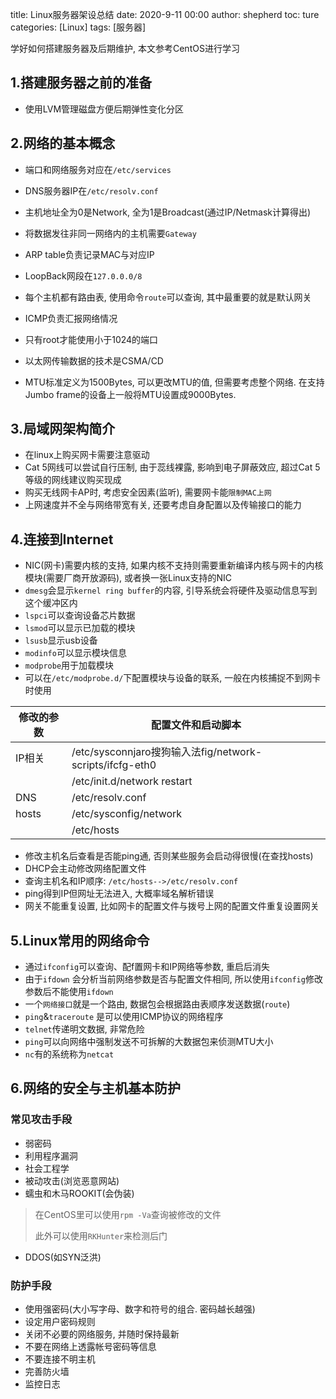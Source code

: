 title: Linux服务器架设总结 
date: 2020-9-11 00:00
author: shepherd
toc: ture
categories: [Linux]
tags: [服务器]  

学好如何搭建服务器及后期维护, 本文参考CentOS进行学习

<!-- more -->

## 1.搭建服务器之前的准备

- 使用LVM管理磁盘方便后期弹性变化分区

## 2.网络的基本概念

- 端口和网络服务对应在`/etc/services`
- DNS服务器IP在`/etc/resolv.conf`
- 主机地址全为0是Network, 全为1是Broadcast(通过IP/Netmask计算得出)
- 将数据发往非同一网络内的主机需要`Gateway`
- ARP table负责记录MAC与对应IP
- LoopBack网段在`127.0.0.0/8`
- 每个主机都有路由表, 使用命令`route`可以查询, 其中最重要的就是默认网关
- ICMP负责汇报网络情况
- 只有root才能使用小于1024的端口
- 以太网传输数据的技术是CSMA/CD

- MTU标准定义为1500Bytes, 可以更改MTU的值, 但需要考虑整个网络. 在支持Jumbo frame的设备上一般将MTU设置成9000Bytes.

## 3.局域网架构简介

- 在linux上购买网卡需要注意驱动
- Cat 5网线可以尝试自行压制, 由于蕊线裸露, 影响到电子屏蔽效应, 超过Cat 5等级的网线建议购买现成
- 购买无线网卡AP时, 考虑安全因素(监听), 需要网卡能`限制MAC上网`
- 上网速度并不全与网络带宽有关, 还要考虑自身配置以及传输接口的能力

## 4.连接到Internet

- NIC(网卡)需要内核的支持, 如果内核不支持则需要重新编译内核与网卡的内核模块(需要厂商开放源码), 或者换一张Linux支持的NIC
- `dmesg`会显示`kernel ring buffer`的内容, 引导系统会将硬件及驱动信息写到这个缓冲区内
- `lspci`可以查询设备芯片数据
- `lsmod`可以显示已加载的模块
- `lsusb`显示usb设备
- `modinfo`可以显示模块信息
- `modprobe`用于加载模块
- 可以在`/etc/modprobe.d/`下配置模块与设备的联系, 一般在内核捕捉不到网卡时使用

| 修改的参数 | 配置文件和启动脚本                                       |
| ---------- | -------------------------------------------------------- |
| IP相关     | /etc/sysconnjaro搜狗输入法fig/network-scripts/ifcfg-eth0 |
|            | /etc/init.d/network restart                              |
| DNS        | /etc/resolv.conf                                         |
| hosts      | /etc/sysconfig/network                                   |
|            | /etc/hosts                                               |

-  修改主机名后查看是否能ping通, 否则某些服务会启动得很慢(在查找hosts)
-  DHCP会主动修改网络配置文件
-  查询主机名和IP顺序: `/etc/hosts-->/etc/resolv.conf`
-  ping得到IP但网址无法进入, 大概率域名解析错误
-  网关不能重复设置, 比如网卡的配置文件与拨号上网的配置文件重复设置网关

## 5.Linux常用的网络命令

- 通过`ifconfig`可以查询、配f置网卡和IP网络等参数, 重启后消失
- 由于`ifdown` 会分析当前网络参数是否与配置文件相同, 所以使用`ifconfig`修改参数后不能使用`ifdown`
- 一个`网络接口`就是一个路由, 数据包会根据路由表顺序发送数据(`route`)
- `ping`&`traceroute` 是可以使用ICMP协议的网络程序 
- `telnet`传递明文数据, 非常危险
- `ping`可以向网络中强制发送不可拆解的大数据包来侦测MTU大小
- `nc`有的系统称为`netcat`

## 6.网络的安全与主机基本防护

### 常见攻击手段

- 弱密码
- 利用程序漏洞
- 社会工程学
- 被动攻击(浏览恶意网站)
- 蠕虫和木马ROOKIT(会伪装)

> 在CentOS里可以使用`rpm -Va`查询被修改的文件
>
> 此外可以使用`RKHunter`来检测后门

- DDOS(如SYN泛洪)

### 防护手段

- 使用强密码(大小写字母、数字和符号的组合. 密码越长越强)
- 设定用户密码规则
- 关闭不必要的网络服务, 并随时保持最新
- 不要在网络上透露帐号密码等信息
- 不要连接不明主机
- 完善防火墙
- 监控日志

